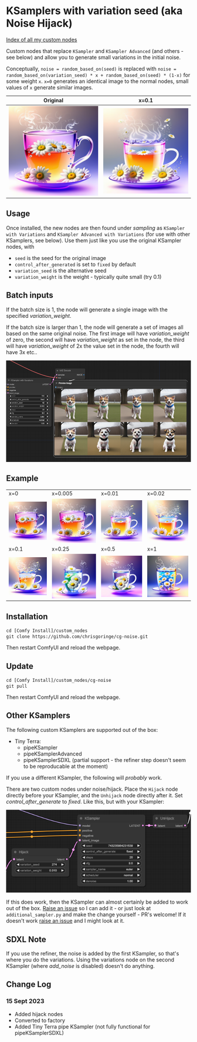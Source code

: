 # KSamplers with variation seed (aka Noise Hijack)

[Index of all my custom nodes](https://github.com/chrisgoringe/cg-nodes-index)

Custom nodes that replace `KSampler` and `KSampler Advanced` (and others - see below) and allow you to generate small variations in the initial noise.

Conceptually, `noise = random_based_on(seed)` is replaced with `noise = random_based_on(variation_seed) * x + random_based_on(seed) * (1-x)` for some weight `x`. `x=0` generates an identical image to the normal nodes, small values of `x` generate similar images.

|Original|x=0.1|
|-|-|
|![Original](docs/variation_000.png)|![Variation](docs/variation_010.png)|

## Usage

Once installed, the new nodes are then found under *sampling* as `KSampler with Variations` and `KSampler Advanced with Variations` (for use with other KSamplers, see below). Use them just like you use the original KSampler nodes, with

- `seed` is the seed for the original image
- `control_after_generated` is set to `fixed` by default
- `variation_seed` is the alternative seed
- `variation_weight` is the weight - typically quite small (try 0.1)

## Batch inputs

If the batch size is 1, the node will generate a single image with the specified *variation_weight*.

If the batch size is larger than 1, the node will generate a set of images all based on the same
original noise. The first image will have *variation_weight* of zero, the second will have *variation_weight* as set in the node, the third will have *variation_weight* of 2x the value set in the node, the fourth will have 3x etc..

![like this](docs/batch.png)

## Example

|||||
|-|-|-|-|
|x=0|x=0.005|x=0.01|x=0.02|
|![Original](docs/variation_000.png)|![x=0.005](docs/variation_005.png)|![x=0.010](docs/variation_010.png)|![x=0.2](docs/variation_020.png)|
|x=0.1|x=0.25|x=0.5|x=1|
|![x=0.1](docs/variation_100.png)|![x=0.25](docs/variation_250.png)|![x=05](docs/variation_500.png)|![x=1](docs/variation_1000.png)|

## Installation

```
cd [Comfy Install]/custom_nodes
git clone https://github.com/chrisgoringe/cg-noise.git
```
Then restart ComfyUI and reload the webpage.

## Update

```
cd [Comfy Install]/custom_nodes/cg-noise
git pull
```
Then restart ComfyUI and reload the webpage.

## Other KSamplers

The following custom KSamplers are supported out of the box:
- Tiny Terra: 
    - pipeKSampler
    - pipeKSamplerAdvanced
    - pipeKSamplerSDXL (partial support - the refiner step doesn't seem to be reproducable at the moment)

If you use a different KSampler, the following will *probably* work.

There are two custom nodes under noise/hijack. Place the `Hijack` node directly before your KSampler, and the `Unhijack` node directly after it. Set *control_after_generate* to *fixed*. Like this, but with your KSampler:

![hijack](docs/hijack.png)

If this does work, then the KSampler can almost certainly be added to work out of the box. [Raise an issue](https://github.com/chrisgoringe/cg-noise/issues) so I can add it - or just look at `additional_sampler.py` and make the change yourself - PR's welcome! If it doesn't work [raise an issue](https://github.com/chrisgoringe/cg-noise/issues) and I might look at it.

## SDXL Note

If you use the refiner, the noise is added by the first KSampler, so that's where you do the variations. Using the variations node on the second KSampler (where *add_noise* is disabled) doesn't do anything.

## Change Log

### 15 Sept 2023

- Added hijack nodes
- Converted to factory 
- Added Tiny Terra pipe KSampler (not fully functional for pipeKSamplerSDXL)


